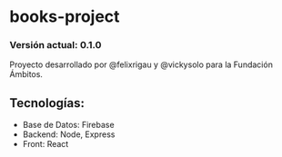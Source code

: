 # books-project
### Versión actual: 0.1.0

Proyecto desarrollado por @felixrigau y @vickysolo para la Fundación Ámbitos.



## Tecnologías:

- Base de Datos: Firebase
- Backend: Node, Express
- Front: React


